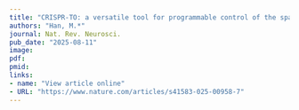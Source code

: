 ```yaml
---
title: "CRISPR-TO: a versatile tool for programmable control of the spatial transcriptome"
authors: "Han, M.*"
journal: Nat. Rev. Neurosci.
pub_date: "2025-08-11"
image:
pdf:
pmid:
links:
- name: "View article online"
- URL: "https://www.nature.com/articles/s41583-025-00958-7"
---
```

